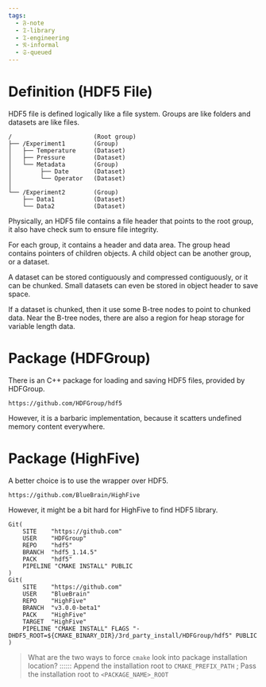 ```yaml
---
tags:
  - 𝔉-note
  - 𝔗-library
  - 𝔗-engineering
  - 𝔑-informal
  - 𝔖-queued
---
```

# Definition (HDF5 File)

HDF5 file is defined logically like a file system. Groups are like folders and datasets are like files. 

```
/                       (Root group)
├── /Experiment1        (Group)
│   ├── Temperature     (Dataset)
│   ├── Pressure        (Dataset)
│   └── Metadata        (Group)
│        ├── Date       (Dataset)
│        └── Operator   (Dataset)
│
└── /Experiment2        (Group)
    ├── Data1           (Dataset)
    └── Data2           (Dataset)
```

Physically, an HDF5 file contains a file header that points to the root group, it also have check sum to ensure file integrity. 

For each group, it contains a header and data area. The group head contains pointers of children objects. A child object can be another group, or a dataset. 

A dataset can be stored contiguously and compressed contiguously, or it can be chunked. Small datasets can even be stored in object header to save space. 

If a dataset is chunked, then it use some B-tree nodes to point to chunked data. Near the B-tree nodes, there are also a region for heap storage for variable length data. 

# Package (HDFGroup)

There is an C++ package for loading and saving HDF5 files, provided by HDFGroup. 

```
https://github.com/HDFGroup/hdf5
```

However, it is a barbaric implementation, because it scatters undefined memory content everywhere. 

# Package (HighFive)

A better choice is to use the wrapper over HDF5. 

```
https://github.com/BlueBrain/HighFive
```

However, it might be a bit hard for HighFive to find HDF5 library. 

```
Git(
    SITE    "https://github.com"
    USER    "HDFGroup"
    REPO    "hdf5"
    BRANCH  "hdf5_1.14.5"
    PACK    "hdf5"
    PIPELINE "CMAKE INSTALL" PUBLIC
)
Git(
    SITE    "https://github.com"
    USER    "BlueBrain"
    REPO    "HighFive"
    BRANCH  "v3.0.0-beta1"
    PACK    "HighFive"
    TARGET  "HighFive"
    PIPELINE "CMAKE INSTALL" FLAGS "-DHDF5_ROOT=${CMAKE_BINARY_DIR}/3rd_party_install/HDFGroup/hdf5" PUBLIC
)
```

> What are the two ways to force `cmake` look into package installation location?
> ::::::
> Append the installation root to `CMAKE_PREFIX_PATH` ;
> Pass the installation root to `<PACKAGE_NAME>_ROOT`
<!--SR:!2024-12-01,7,250-->

